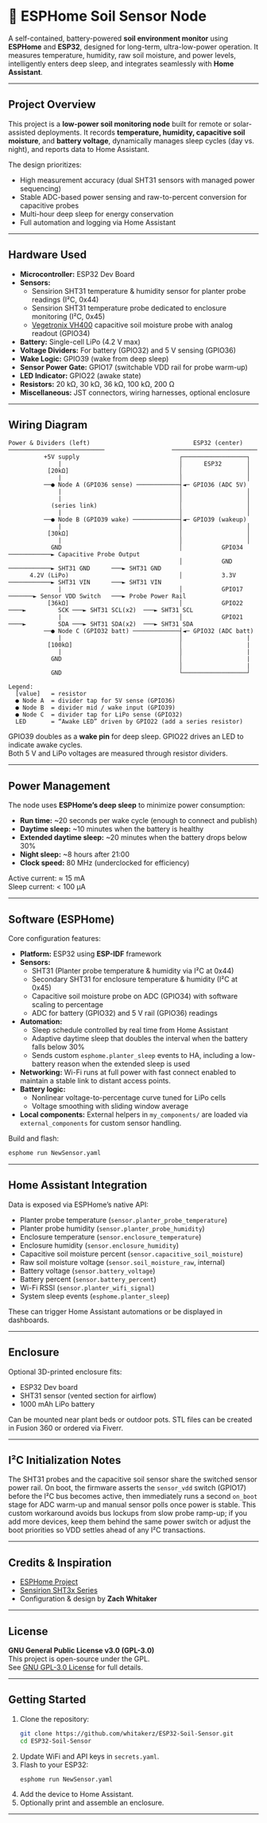 # 🌱 ESPHome Soil Sensor Node

A self-contained, battery-powered **soil environment monitor** using **ESPHome** and **ESP32**, designed for long-term, ultra-low-power operation.
It measures temperature, humidity, raw soil moisture, and power levels, intelligently enters deep sleep, and integrates seamlessly with **Home Assistant**.

---

## Project Overview

This project is a **low-power soil monitoring node** built for remote or solar-assisted deployments.
It records **temperature, humidity, capacitive soil moisture**, and **battery voltage**, dynamically manages sleep cycles (day vs. night), and reports data to Home Assistant.

The design prioritizes:
- High measurement accuracy (dual SHT31 sensors with managed power sequencing)
- Stable ADC-based power sensing and raw-to-percent conversion for capacitive probes
- Multi-hour deep sleep for energy conservation
- Full automation and logging via Home Assistant

---

## Hardware Used

- **Microcontroller:** ESP32 Dev Board  
- **Sensors:**
  - Sensirion SHT31 temperature & humidity sensor for planter probe readings (I²C, 0x44)
  - Sensirion SHT31 temperature probe dedicated to enclosure monitoring (I²C, 0x45)
  - [Vegetronix VH400](https://www.vegetronix.com/Products/VH400/) capacitive soil moisture probe with analog readout (GPIO34)
- **Battery:** Single-cell LiPo (4.2 V max)  
- **Voltage Dividers:** For battery (GPIO32) and 5 V sensing (GPIO36)  
- **Wake Logic:** GPIO39 (wake from deep sleep)  
- **Sensor Power Gate:** GPIO17 (switchable VDD rail for probe warm-up)
- **LED Indicator:** GPIO22 (awake state)
- **Resistors:** 20 kΩ, 30 kΩ, 36 kΩ, 100 kΩ, 200 Ω  
- **Miscellaneous:** JST connectors, wiring harnesses, optional enclosure  

---

## Wiring Diagram

```
Power & Dividers (left)                             ESP32 (center)
───────────────────────────                   ────────────────────────
          +5V supply                            ┌──────────────────┐
              |                                 │      ESP32       │
           [20kΩ]                               │                  │
              |                                 │                  │
          ──● Node A (GPIO36 sense) ────────────┤◄─ GPIO36 (ADC 5V)
              |                                 │                  │
              |                                 │                  │
            (series link)                       │                  │
              |                                 │                  │
          ──● Node B (GPIO39 wake) ─────────────┤◄─ GPIO39 (wakeup)
              |                                 │                  │
           [30kΩ]                               │                  │
              |                                 │                  │
            GND                                 │           GPIO34 ────────────► Capacitive Probe Output
                                                │           GND    ────────────► SHT31 GND      ───► SHT31 GND
      4.2V (LiPo)                               │           3.3V   ────────────► SHT31 VIN      ───► SHT31 VIN 
              |                                 │           GPIO17 ───────► Sensor VDD Switch   ───► Probe Power Rail
           [36kΩ]                               │           GPIO22 ────►         SCK ───► SHT31 SCL(x2)  ───► SHT31 SCL
              |                                 │           GPIO21 ────►         SDA ───► SHT31 SDA(x2)  ───► SHT31 SDA
          ──● Node C (GPIO32 batt) ─────────────┤◄─ GPIO32 (ADC batt)
              |                                 │                  |
           [100kΩ]                              │                  |
              |                                 │                  |
            GND                                 │                  |
                                                │                  |
            GND                                 └──────────────────┘

Legend:
  [value]   = resistor
  ● Node A  = divider tap for 5V sense (GPIO36)
  ● Node B  = divider mid / wake input (GPIO39)
  ● Node C  = divider tap for LiPo sense (GPIO32)
  LED       = “Awake LED” driven by GPIO22 (add a series resistor)
```

GPIO39 doubles as a **wake pin** for deep sleep. GPIO22 drives an LED to indicate awake cycles.  
Both 5 V and LiPo voltages are measured through resistor dividers.

---

## Power Management

The node uses **ESPHome’s deep sleep** to minimize power consumption:
- **Run time:** ~20 seconds per wake cycle (enough to connect and publish)
- **Daytime sleep:** ~10 minutes when the battery is healthy
- **Extended daytime sleep:** ~20 minutes when the battery drops below 30%
- **Night sleep:** ~8 hours after 21:00
- **Clock speed:** 80 MHz (underclocked for efficiency)

Active current: ≈ 15 mA  
Sleep current: < 100 µA  

---

## Software (ESPHome)

Core configuration features:
- **Platform:** ESP32 using **ESP-IDF** framework
- **Sensors:**
  - SHT31 (Planter probe temperature & humidity via I²C at 0x44)
  - Secondary SHT31 for enclosure temperature & humidity (I²C at 0x45)
  - Capacitive soil moisture probe on ADC (GPIO34) with software scaling to percentage
  - ADC for battery (GPIO32) and 5 V rail (GPIO36) readings
- **Automation:**
  - Sleep schedule controlled by real time from Home Assistant
  - Adaptive daytime sleep that doubles the interval when the battery falls below 30%
  - Sends custom `esphome.planter_sleep` events to HA, including a low-battery reason when the extended sleep is used
- **Networking:** Wi-Fi runs at full power with fast connect enabled to maintain a stable link to distant access points.
- **Battery logic:**
  - Nonlinear voltage-to-percentage curve tuned for LiPo cells
  - Voltage smoothing with sliding window average
- **Local components:** External helpers in `my_components/` are loaded via `external_components` for custom sensor handling.

Build and flash:
```bash
esphome run NewSensor.yaml
```

---

## Home Assistant Integration

Data is exposed via ESPHome’s native API:
- Planter probe temperature (`sensor.planter_probe_temperature`)
- Planter probe humidity (`sensor.planter_probe_humidity`)
- Enclosure temperature (`sensor.enclosure_temperature`)
- Enclosure humidity (`sensor.enclosure_humidity`)
- Capacitive soil moisture percent (`sensor.capacitive_soil_moisture`)
- Raw soil moisture voltage (`sensor.soil_moisture_raw`, internal)
- Battery voltage (`sensor.battery_voltage`)
- Battery percent (`sensor.battery_percent`)
- Wi-Fi RSSI (`sensor.planter_wifi_signal`)
- System sleep events (`esphome.planter_sleep`)

These can trigger Home Assistant automations or be displayed in dashboards.

---

## Enclosure

Optional 3D-printed enclosure fits:
- ESP32 Dev board  
- SHT31 sensor (vented section for airflow)  
- 1000 mAh LiPo battery  

Can be mounted near plant beds or outdoor pots. STL files can be created in Fusion 360 or ordered via Fiverr.

---

## I²C Initialization Notes

The SHT31 probes and the capacitive soil sensor share the switched sensor power rail. On boot, the firmware asserts the `sensor_vdd` switch (GPIO17) before the I²C bus becomes active, then immediately runs a second `on_boot` stage for ADC warm-up and manual sensor polls once power is stable. This custom workaround avoids bus lockups from slow probe ramp-up; if you add more devices, keep them behind the same power switch or adjust the boot priorities so VDD settles ahead of any I²C transactions.

---

## Credits & Inspiration

- [ESPHome Project](https://esphome.io)  
- [Sensirion SHT3x Series](https://www.sensirion.com)  
- Configuration & design by **Zach Whitaker**  

---

## License

**GNU General Public License v3.0 (GPL-3.0)**  
This project is open-source under the GPL.  
See [GNU GPL-3.0 License](https://www.gnu.org/licenses/gpl-3.0.en.html) for full details.

---

## Getting Started

1. Clone the repository:
   ```bash
   git clone https://github.com/whitakerz/ESP32-Soil-Sensor.git
   cd ESP32-Soil-Sensor
   ```
2. Update WiFi and API keys in `secrets.yaml`.
3. Flash to your ESP32:
   ```bash
   esphome run NewSensor.yaml
   ```
4. Add the device to Home Assistant.
5. Optionally print and assemble an enclosure.

---
